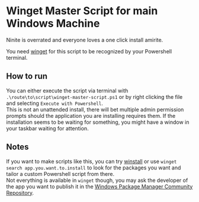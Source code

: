 # Winget Master Script for main Windows Machine
Ninite is overrated and everyone loves a one click install amirite.

You need [winget](https://github.com/microsoft/winget-cli/) for this script to be recognized by your Powershell terminal.

## How to run

You can either execute the script via terminal with `.\route\to\script\winget-master-script.ps1` or by right clicking the file and selecting `Execute with Powershell`.\
This is not an unattended install, there will bet multiple admin permission prompts should the application you are installing requires them. If the installation seems to be waiting for something, you might have a window in your taskbar waiting for attention.

## Notes
If you want to make scripts like this, you can try [winstall](https://winstall.app/) or use `winget search app.you.want.to.install` to look for the packages you want and tailor a custom Powershell script from there.\
Not everything is available in `winget` though, you may ask the developer of the app you want to publish it in the [Windows Package Manager Community Repository](https://docs.microsoft.com/es-es/windows/package-manager/package/repository).
